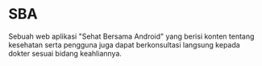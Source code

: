 # SBA
Sebuah web aplikasi "Sehat Bersama Android" yang berisi konten tentang kesehatan serta pengguna juga dapat berkonsultasi langsung kepada dokter sesuai bidang keahliannya.
